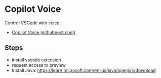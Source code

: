 # Copilot Voice

Control VSCode with voice.

- [Copilot Voice (githubnext.com)](https://githubnext.com/projects/copilot-voice/)
## Steps

- install vscode extension
- request access to preview
- Install Java: https://learn.microsoft.com/en-us/java/openjdk/download